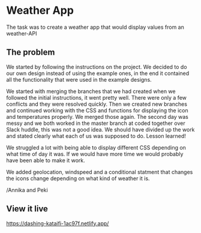 # Weather App
The task was to create a weather app that would display values from an weather-API

## The problem
We started by following the instructions on the project. We decided to do our own design instead of using the example ones, in the end it contained all the functionality that were used in the example designs. 

We started with merging the branches that we had created when we followed the initial instructions, it went pretty well. There were only a few conflicts and they were resolved quickly. Then we created new branches and continued working with the CSS and functions for displaying the icon and temperatures properly. We merged those again. The second day was messy and we both worked in the master branch at coded together over Slack huddle, this was not a good idea. We should have divided up the work and stated clearly what each of us was supposed to do. Lesson learned! 

We struggled a lot with being able to display different CSS depending on what time of day it was. If we would have more time we would probably have been able to make it work. 

We added geolocation, windspeed and a conditional statment that changes the icons change depending on what kind of weather it is. 

/Annika and Peki

## View it live
https://dashing-kataifi-1ac97f.netlify.app/ 